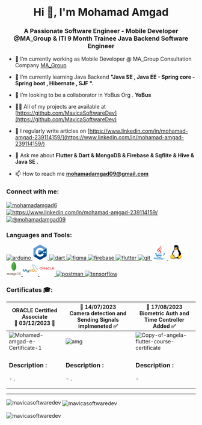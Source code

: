 <h1 align="center">Hi 👋, I'm Mohamad Amgad</h1>
<h3 align="center">A Passionate Software Engineer - Mobile Developer @MA_Group & ITI 9 Month Trainee Java Backend Software Engineer</h3>


- 🔭 I’m currently working as Mobile Developer @ MA_Group Consultation Company [MA_Group](https://play.google.com/store/apps/details?id=tech.amg.ag_group.ag_group)

- 🌱 I’m currently learning Java Backend **"Java SE , Java EE - Spring core - Spring boot , Hibernate , SJF ".**

- 👯 I’m looking to be a collaborator in YoBus Org . **YoBus**

- 👨‍💻 All of my projects are available at [https://github.com/MavicaSoftwareDev](https://github.com/MavicaSoftwareDev)

- 📝 I regularly write articles on [https://www.linkedin.com/in/mohamad-amgad-239114159/](https://www.linkedin.com/in/mohamad-amgad-239114159/)

- 💬 Ask me about **Flutter & Dart & MongoDB & Firebase & Sqflite & Hive & Java SE .**

- 📫 How to reach me **mohamadamgad09@gmail.com**


<h3 align="left">Connect with me:</h3>
<p align="left">
<a href="https://twitter.com/mohamadamgad6" target="blank"><img align="center" src="https://raw.githubusercontent.com/rahuldkjain/github-profile-readme-generator/master/src/images/icons/Social/twitter.svg" alt="mohamadamgad6" height="30" width="40" /></a>
<a href="https://www.linkedin.com/in/mohamad-amgad-239114159/" target="blank"><img align="center" src="https://raw.githubusercontent.com/rahuldkjain/github-profile-readme-generator/master/src/images/icons/Social/linked-in-alt.svg" alt="https://www.linkedin.com/in/mohamad-amgad-239114159/" height="30" width="40" /></a>
<a href="https://medium.com/@mohamadamgad09" target="blank"><img align="center" src="https://raw.githubusercontent.com/rahuldkjain/github-profile-readme-generator/master/src/images/icons/Social/medium.svg" alt="@mohamadamgad09" height="30" width="40" /></a>
</p>

<h3 align="left">Languages and Tools:</h3>
<p align="left"> <a href="https://www.arduino.cc/" target="_blank" rel="noreferrer"> <img src="https://cdn.worldvectorlogo.com/logos/arduino-1.svg" alt="arduino" width="40" height="40"/> </a> <a href="https://www.w3schools.com/cpp/" target="_blank" rel="noreferrer"> <img src="https://raw.githubusercontent.com/devicons/devicon/master/icons/cplusplus/cplusplus-original.svg" alt="cplusplus" width="40" height="40"/> </a> <a href="https://dart.dev" target="_blank" rel="noreferrer"> <img src="https://www.vectorlogo.zone/logos/dartlang/dartlang-icon.svg" alt="dart" width="40" height="40"/> </a> <a href="https://www.figma.com/" target="_blank" rel="noreferrer"> <img src="https://www.vectorlogo.zone/logos/figma/figma-icon.svg" alt="figma" width="40" height="40"/> </a> <a href="https://firebase.google.com/" target="_blank" rel="noreferrer"> <img src="https://www.vectorlogo.zone/logos/firebase/firebase-icon.svg" alt="firebase" width="40" height="40"/> </a> <a href="https://flutter.dev" target="_blank" rel="noreferrer"> <img src="https://www.vectorlogo.zone/logos/flutterio/flutterio-icon.svg" alt="flutter" width="40" height="40"/> </a> <a href="https://git-scm.com/" target="_blank" rel="noreferrer"> <img src="https://www.vectorlogo.zone/logos/git-scm/git-scm-icon.svg" alt="git" width="40" height="40"/> </a> <a href="https://www.java.com" target="_blank" rel="noreferrer"> <img src="https://raw.githubusercontent.com/devicons/devicon/master/icons/java/java-original.svg" alt="java" width="40" height="40"/> </a> <a href="https://www.linux.org/" target="_blank" rel="noreferrer"> <img src="https://raw.githubusercontent.com/devicons/devicon/master/icons/linux/linux-original.svg" alt="linux" width="40" height="40"/> </a> <a href="https://www.mongodb.com/" target="_blank" rel="noreferrer"> <img src="https://raw.githubusercontent.com/devicons/devicon/master/icons/mongodb/mongodb-original-wordmark.svg" alt="mongodb" width="40" height="40"/> </a> <a href="https://www.mysql.com/" target="_blank" rel="noreferrer"> <img src="https://raw.githubusercontent.com/devicons/devicon/master/icons/mysql/mysql-original-wordmark.svg" alt="mysql" width="40" height="40"/> </a> <a href="https://www.oracle.com/" target="_blank" rel="noreferrer"> <img src="https://raw.githubusercontent.com/devicons/devicon/master/icons/oracle/oracle-original.svg" alt="oracle" width="40" height="40"/> </a> <a href="https://postman.com" target="_blank" rel="noreferrer"> <img src="https://www.vectorlogo.zone/logos/getpostman/getpostman-icon.svg" alt="postman" width="40" height="40"/> </a> <a href="https://www.tensorflow.org" target="_blank" rel="noreferrer"> <img src="https://www.vectorlogo.zone/logos/tensorflow/tensorflow-icon.svg" alt="tensorflow" width="40" height="40"/> </a> </p>

<h3 align="left">Certificates 🎓:</h3>
<table>
  <thead>
    <tr>
        <th>ORACLE Certified Associate<br>📅 03/12/2023 📅</th>
        <th>📅 14/07/2023<br>Camera detection and Sending Signals implmeneted ✅</th>
        <th>📅 17/08/2023<br>Biometric Auth and Time Controller Added ✅</th>
    </tr>
  </thead>
  <tbody>
    <tr>
      <td>
      <img src="https://i.ibb.co/5YHR4r8/Mohamed-amgad-e-Certificate-1.png" alt="Mohamed-amgad-e-Certificate-1" border="0">
      </td>
      <td>
      <img src="https://i.ibb.co/D533tdr/amg.png" alt="amg" border="0">
      </td>
      <td>
      <img src="https://i.ibb.co/GJ7gNb8/Copy-of-angela-flutter-course-certificate.jpg" alt="Copy-of-angela-flutter-course-certificate" border="0">
      </td>
    </tr>
       <tr>
      <td>
     <h3>Description :</h3>
    -  .<br>
     </p>
      </td>
     <td>
     <h3>Description :</h3>
     - .<br>
     </p>
      </td>
       <td>
     <h3>Description :</h3>
     - <br>
     </p>
      </td>  
       </tr>
  </tbody> 
</table>
<hr>
<p><img align="left" src="https://github-readme-stats.vercel.app/api/top-langs?username=mavicasoftwaredev&show_icons=true&locale=en&layout=compact" alt="mavicasoftwaredev" /></p>

<p>&nbsp;<img align="center" src="https://github-readme-stats.vercel.app/api?username=mavicasoftwaredev&show_icons=true&locale=en" alt="mavicasoftwaredev" /></p>

<p><img align="center" src="https://github-readme-streak-stats.herokuapp.com/?user=mavicasoftwaredev&" alt="mavicasoftwaredev" /></p>
